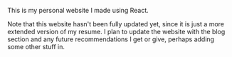 This is my personal website I made using React. 

Note that this website hasn't been fully updated yet, since it is just a more extended version of my resume. I plan to update the website with the blog section and any future recommendations I get or give, perhaps adding some other stuff in.


